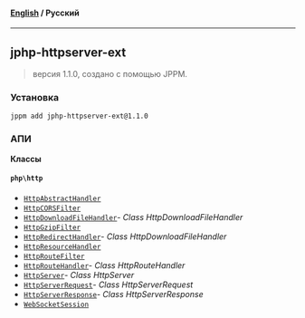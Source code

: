 #### [English](README.md) / **Русский**

---

## jphp-httpserver-ext
> версия 1.1.0, создано с помощью JPPM.


### Установка
```
jppm add jphp-httpserver-ext@1.1.0
```

### АПИ
**Классы**

#### `php\http`

- [`HttpAbstractHandler`](https://github.com/jphp-compiler/jphp/blob/master/exts/jphp-httpserver-ext/api-docs/classes/php/http/HttpAbstractHandler.ru.md)
- [`HttpCORSFilter`](https://github.com/jphp-compiler/jphp/blob/master/exts/jphp-httpserver-ext/api-docs/classes/php/http/HttpCORSFilter.ru.md)
- [`HttpDownloadFileHandler`](https://github.com/jphp-compiler/jphp/blob/master/exts/jphp-httpserver-ext/api-docs/classes/php/http/HttpDownloadFileHandler.ru.md)- _Class HttpDownloadFileHandler_
- [`HttpGzipFilter`](https://github.com/jphp-compiler/jphp/blob/master/exts/jphp-httpserver-ext/api-docs/classes/php/http/HttpGzipFilter.ru.md)
- [`HttpRedirectHandler`](https://github.com/jphp-compiler/jphp/blob/master/exts/jphp-httpserver-ext/api-docs/classes/php/http/HttpRedirectHandler.ru.md)- _Class HttpDownloadFileHandler_
- [`HttpResourceHandler`](https://github.com/jphp-compiler/jphp/blob/master/exts/jphp-httpserver-ext/api-docs/classes/php/http/HttpResourceHandler.ru.md)
- [`HttpRouteFilter`](https://github.com/jphp-compiler/jphp/blob/master/exts/jphp-httpserver-ext/api-docs/classes/php/http/HttpRouteFilter.ru.md)
- [`HttpRouteHandler`](https://github.com/jphp-compiler/jphp/blob/master/exts/jphp-httpserver-ext/api-docs/classes/php/http/HttpRouteHandler.ru.md)- _Class HttpRouteHandler_
- [`HttpServer`](https://github.com/jphp-compiler/jphp/blob/master/exts/jphp-httpserver-ext/api-docs/classes/php/http/HttpServer.ru.md)- _Class HttpServer_
- [`HttpServerRequest`](https://github.com/jphp-compiler/jphp/blob/master/exts/jphp-httpserver-ext/api-docs/classes/php/http/HttpServerRequest.ru.md)- _Class HttpServerRequest_
- [`HttpServerResponse`](https://github.com/jphp-compiler/jphp/blob/master/exts/jphp-httpserver-ext/api-docs/classes/php/http/HttpServerResponse.ru.md)- _Class HttpServerResponse_
- [`WebSocketSession`](https://github.com/jphp-compiler/jphp/blob/master/exts/jphp-httpserver-ext/api-docs/classes/php/http/WebSocketSession.ru.md)